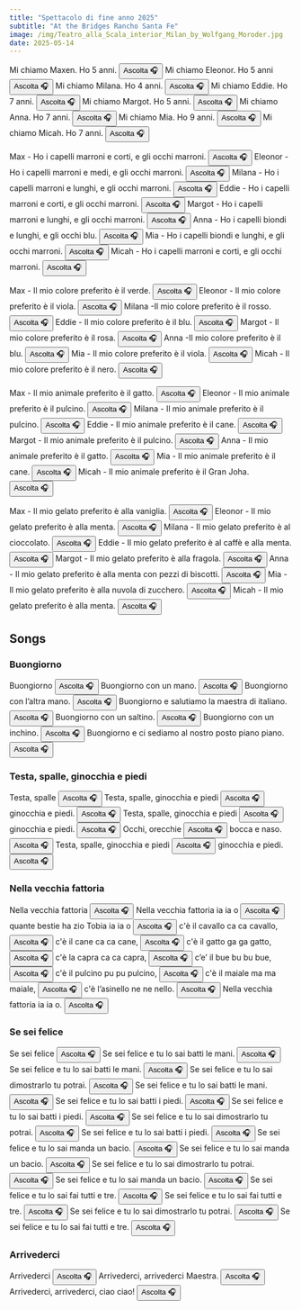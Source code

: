```yaml
---
title: "Spettacolo di fine anno 2025"
subtitle: "At the Bridges Rancho Santa Fe"
image: /img/Teatro_alla_Scala_interior_Milan_by_Wolfgang_Moroder.jpg
date: 2025-05-14
---
```


Mi chiamo Maxen. Ho 5 anni. <a href="https://translate.google.com/?sl=it&tl=en&text=Mi%20chiamo%20Maxen.%20Ho%205%20anni.&op=translate" target="_blank"><button type="button" class="btn btn-success">Ascolta 🎧</button></a>
Mi chiamo Eleonor. Ho 5 anni <a href="https://translate.google.com/?sl=it&tl=en&text=Mi%20chiamo%20Eleonor.%20Ho%205%20anni&op=translate" target="_blank"><button type="button" class="btn btn-success">Ascolta 🎧</button></a>
Mi chiamo Milana. Ho 4 anni. <a href="https://translate.google.com/?sl=it&tl=en&text=Mi%20chiamo%20Milana.%20Ho%204%20anni.&op=translate" target="_blank"><button type="button" class="btn btn-success">Ascolta 🎧</button></a>
Mi chiamo Eddie. Ho 7 anni. <a href="https://translate.google.com/?sl=it&tl=en&text=Mi%20chiamo%20Eddie.%20Ho%207%20anni.&op=translate" target="_blank"><button type="button" class="btn btn-success">Ascolta 🎧</button></a>
Mi chiamo Margot. Ho 5 anni. <a href="https://translate.google.com/?sl=it&tl=en&text=Mi%20chiamo%20Margot.%20Ho%205%20anni.&op=translate" target="_blank"><button type="button" class="btn btn-success">Ascolta 🎧</button></a>
Mi chiamo Anna. Ho 7 anni. <a href="https://translate.google.com/?sl=it&tl=en&text=Mi%20chiamo%20Anna.%20Ho%207%20anni.&op=translate" target="_blank"><button type="button" class="btn btn-success">Ascolta 🎧</button></a>
Mi chiamo Mia. Ho 9 anni. <a href="https://translate.google.com/?sl=it&tl=en&text=Mi%20chiamo%20Mia.%20Ho%209%20anni.&op=translate" target="_blank"><button type="button" class="btn btn-success">Ascolta 🎧</button></a>
Mi chiamo Micah. Ho 7 anni. <a href="https://translate.google.com/?sl=it&tl=en&text=Mi%20chiamo%20Micah.%20Ho%207%20anni.&op=translate" target="_blank"><button type="button" class="btn btn-success">Ascolta 🎧</button></a>

Max - Ho i capelli marroni e corti, e gli occhi marroni. <a href="https://translate.google.com/?sl=it&tl=en&text=Max%20-%20Ho%20i%20capelli%20marroni%20e%20corti%2C%20e%20gli%20occhi%20marroni.&op=translate" target="_blank"><button type="button" class="btn btn-success">Ascolta 🎧</button></a>
Eleonor - Ho i capelli marroni e medi, e gli occhi marroni. <a href="https://translate.google.com/?sl=it&tl=en&text=Eleonor%20-%20Ho%20i%20capelli%20marroni%20e%20medi%2C%20e%20gli%20occhi%20marroni.&op=translate" target="_blank"><button type="button" class="btn btn-success">Ascolta 🎧</button></a>
Milana - Ho i capelli marroni e lunghi, e gli occhi marroni. <a href="https://translate.google.com/?sl=it&tl=en&text=Milana%20-%20Ho%20i%20capelli%20marroni%20e%20lunghi%2C%20e%20gli%20occhi%20marroni.&op=translate" target="_blank"><button type="button" class="btn btn-success">Ascolta 🎧</button></a>
Eddie - Ho i capelli marroni e corti, e gli occhi marroni. <a href="https://translate.google.com/?sl=it&tl=en&text=Eddie%20-%20Ho%20i%20capelli%20marroni%20e%20corti%2C%20e%20gli%20occhi%20marroni.&op=translate" target="_blank"><button type="button" class="btn btn-success">Ascolta 🎧</button></a>
Margot - Ho i capelli marroni e lunghi, e gli occhi marroni. <a href="https://translate.google.com/?sl=it&tl=en&text=Margot%20-%20Ho%20i%20capelli%20marroni%20e%20lunghi%2C%20e%20gli%20occhi%20marroni.&op=translate" target="_blank"><button type="button" class="btn btn-success">Ascolta 🎧</button></a>
Anna - Ho i capelli biondi e lunghi, e gli occhi blu. <a href="https://translate.google.com/?sl=it&tl=en&text=Anna%20-%20Ho%20i%20capelli%20biondi%20e%20lunghi%2C%20e%20gli%20occhi%20blu.&op=translate" target="_blank"><button type="button" class="btn btn-success">Ascolta 🎧</button></a>
Mia - Ho i capelli biondi e lunghi, e gli occhi marroni. <a href="https://translate.google.com/?sl=it&tl=en&text=Mia%20-%20Ho%20i%20capelli%20biondi%20e%20lunghi%2C%20e%20gli%20occhi%20marroni.&op=translate" target="_blank"><button type="button" class="btn btn-success">Ascolta 🎧</button></a>
Micah - Ho i capelli marroni e corti, e gli occhi marroni. <a href="https://translate.google.com/?sl=it&tl=en&text=Micah%20-%20Ho%20i%20capelli%20marroni%20e%20corti%2C%20e%20gli%20occhi%20marroni.&op=translate" target="_blank"><button type="button" class="btn btn-success">Ascolta 🎧</button></a>

Max - Il mio colore preferito è il verde. <a href="https://translate.google.com/?sl=it&tl=en&text=Max%20-%20Il%20mio%20colore%20preferito%20%C3%A8%20il%20verde.&op=translate" target="_blank"><button type="button" class="btn btn-success">Ascolta 🎧</button></a>
Eleonor - Il mio colore preferito è il viola. <a href="https://translate.google.com/?sl=it&tl=en&text=Eleonor%20-%20Il%20mio%20colore%20preferito%20%C3%A8%20il%20viola.&op=translate" target="_blank"><button type="button" class="btn btn-success">Ascolta 🎧</button></a>
Milana -Il mio colore preferito è il rosso. <a href="https://translate.google.com/?sl=it&tl=en&text=Milana%20-Il%20mio%20colore%20preferito%20%C3%A8%20il%20rosso.&op=translate" target="_blank"><button type="button" class="btn btn-success">Ascolta 🎧</button></a>
Eddie - Il mio colore preferito è il blu. <a href="https://translate.google.com/?sl=it&tl=en&text=Eddie%20-%20Il%20mio%20colore%20preferito%20%C3%A8%20il%20blu.&op=translate" target="_blank"><button type="button" class="btn btn-success">Ascolta 🎧</button></a>
Margot - Il mio colore preferito è il rosa. <a href="https://translate.google.com/?sl=it&tl=en&text=Margot%20-%20Il%20mio%20colore%20preferito%20%C3%A8%20il%20rosa.&op=translate" target="_blank"><button type="button" class="btn btn-success">Ascolta 🎧</button></a>
Anna -Il mio colore preferito è il blu. <a href="https://translate.google.com/?sl=it&tl=en&text=Anna%20-Il%20mio%20colore%20preferito%20%C3%A8%20il%20blu.&op=translate" target="_blank"><button type="button" class="btn btn-success">Ascolta 🎧</button></a>
Mia - Il mio colore preferito è il viola. <a href="https://translate.google.com/?sl=it&tl=en&text=Mia%20-%20Il%20mio%20colore%20preferito%20%C3%A8%20il%20viola.&op=translate" target="_blank"><button type="button" class="btn btn-success">Ascolta 🎧</button></a>
Micah - Il mio colore preferito è il nero. <a href="https://translate.google.com/?sl=it&tl=en&text=Micah%20-%20Il%20mio%20colore%20preferito%20%C3%A8%20il%20nero.&op=translate" target="_blank"><button type="button" class="btn btn-success">Ascolta 🎧</button></a>

Max - Il mio animale preferito è il gatto. <a href="https://translate.google.com/?sl=it&tl=en&text=Max%20-%20Il%20mio%20animale%20preferito%20%C3%A8%20il%20gatto.&op=translate" target="_blank"><button type="button" class="btn btn-success">Ascolta 🎧</button></a>
Eleonor - Il mio animale preferito è il pulcino. <a href="https://translate.google.com/?sl=it&tl=en&text=Eleonor%20-%20Il%20mio%20animale%20preferito%20%C3%A8%20il%20pulcino.&op=translate" target="_blank"><button type="button" class="btn btn-success">Ascolta 🎧</button></a>
Milana - Il mio animale preferito è il pulcino. <a href="https://translate.google.com/?sl=it&tl=en&text=Milana%20-%20Il%20mio%20animale%20preferito%20%C3%A8%20il%20pulcino.&op=translate" target="_blank"><button type="button" class="btn btn-success">Ascolta 🎧</button></a>
Eddie - Il mio animale preferito è il cane. <a href="https://translate.google.com/?sl=it&tl=en&text=Eddie%20-%20Il%20mio%20animale%20preferito%20%C3%A8%20il%20cane.&op=translate" target="_blank"><button type="button" class="btn btn-success">Ascolta 🎧</button></a>
Margot - Il mio animale preferito è il pulcino. <a href="https://translate.google.com/?sl=it&tl=en&text=Margot%20-%20Il%20mio%20animale%20preferito%20%C3%A8%20il%20pulcino.&op=translate" target="_blank"><button type="button" class="btn btn-success">Ascolta 🎧</button></a>
Anna - Il mio animale preferito è il gatto. <a href="https://translate.google.com/?sl=it&tl=en&text=Anna%20-%20Il%20mio%20animale%20preferito%20%C3%A8%20il%20gatto.&op=translate" target="_blank"><button type="button" class="btn btn-success">Ascolta 🎧</button></a>
Mia - Il mio animale preferito è il cane. <a href="https://translate.google.com/?sl=it&tl=en&text=Mia%20-%20Il%20mio%20animale%20preferito%20%C3%A8%20il%20cane.&op=translate" target="_blank"><button type="button" class="btn btn-success">Ascolta 🎧</button></a>
Micah - Il mio animale preferito è il Gran Joha. <a href="https://translate.google.com/?sl=it&tl=en&text=Micah%20-%20Il%20mio%20animale%20preferito%20%C3%A8%20il%20Gran%20Joha.&op=translate" target="_blank"><button type="button" class="btn btn-success">Ascolta 🎧</button></a>

Max - Il mio gelato preferito è alla vaniglia. <a href="https://translate.google.com/?sl=it&tl=en&text=Max%20-%20Il%20mio%20gelato%20preferito%20%C3%A8%20alla%20vaniglia.&op=translate" target="_blank"><button type="button" class="btn btn-success">Ascolta 🎧</button></a>
Eleonor - Il mio gelato preferito è alla menta. <a href="https://translate.google.com/?sl=it&tl=en&text=Eleonor%20-%20Il%20mio%20gelato%20preferito%20%C3%A8%20alla%20menta.&op=translate" target="_blank"><button type="button" class="btn btn-success">Ascolta 🎧</button></a>
Milana - Il mio gelato preferito è al cioccolato. <a href="https://translate.google.com/?sl=it&tl=en&text=Milana%20-%20Il%20mio%20gelato%20preferito%20%C3%A8%20al%20cioccolato.&op=translate" target="_blank"><button type="button" class="btn btn-success">Ascolta 🎧</button></a>
Eddie - Il mio gelato preferito è al caffè e alla menta. <a href="https://translate.google.com/?sl=it&tl=en&text=Eddie%20-%20Il%20mio%20gelato%20preferito%20%C3%A8%20al%20caff%C3%A8%20e%20alla%20menta.&op=translate" target="_blank"><button type="button" class="btn btn-success">Ascolta 🎧</button></a>
Margot - Il mio gelato preferito è alla fragola. <a href="https://translate.google.com/?sl=it&tl=en&text=Margot%20-%20Il%20mio%20gelato%20preferito%20%C3%A8%20alla%20fragola.&op=translate" target="_blank"><button type="button" class="btn btn-success">Ascolta 🎧</button></a>
Anna - Il mio gelato preferito è alla menta con pezzi di biscotti. <a href="https://translate.google.com/?sl=it&tl=en&text=Anna%20-%20Il%20mio%20gelato%20preferito%20%C3%A8%20alla%20menta%20con%20pezzi%20di%20biscotti.&op=translate" target="_blank"><button type="button" class="btn btn-success">Ascolta 🎧</button></a>
Mia - Il mio gelato preferito è alla nuvola di zucchero. <a href="https://translate.google.com/?sl=it&tl=en&text=Mia%20-%20Il%20mio%20gelato%20preferito%20%C3%A8%20alla%20nuvola%20di%20zucchero.&op=translate" target="_blank"><button type="button" class="btn btn-success">Ascolta 🎧</button></a>
Micah - Il mio gelato preferito è alla menta. <a href="https://translate.google.com/?sl=it&tl=en&text=Micah%20-%20Il%20mio%20gelato%20preferito%20%C3%A8%20alla%20menta.&op=translate" target="_blank"><button type="button" class="btn btn-success">Ascolta 🎧</button></a>

## Songs

### Buongiorno

Buongiorno <a href="https://translate.google.com/?sl=it&tl=en&text=Buongiorno&op=translate" target="_blank"><button type="button" class="btn btn-success">Ascolta 🎧</button></a>
Buongiorno con un mano. <a href="https://translate.google.com/?sl=it&tl=en&text=Buongiorno%20con%20un%20mano.&op=translate" target="_blank"><button type="button" class="btn btn-success">Ascolta 🎧</button></a>
Buongiorno con l’altra mano. <a href="https://translate.google.com/?sl=it&tl=en&text=Buongiorno%20con%20l%E2%80%99altra%20mano.&op=translate" target="_blank"><button type="button" class="btn btn-success">Ascolta 🎧</button></a>
Buongiorno e salutiamo la maestra di italiano. <a href="https://translate.google.com/?sl=it&tl=en&text=Buongiorno%20e%20salutiamo%20la%20maestra%20di%20italiano.&op=translate" target="_blank"><button type="button" class="btn btn-success">Ascolta 🎧</button></a>
Buongiorno con un saltino. <a href="https://translate.google.com/?sl=it&tl=en&text=Buongiorno%20con%20un%20saltino.&op=translate" target="_blank"><button type="button" class="btn btn-success">Ascolta 🎧</button></a>
Buongiorno con un inchino. <a href="https://translate.google.com/?sl=it&tl=en&text=Buongiorno%20con%20un%20inchino.&op=translate" target="_blank"><button type="button" class="btn btn-success">Ascolta 🎧</button></a>
Buongiorno e ci sediamo al nostro posto piano piano. <a href="https://translate.google.com/?sl=it&tl=en&text=Buongiorno%20e%20ci%20sediamo%20al%20nostro%20posto%20piano%20piano.&op=translate" target="_blank"><button type="button" class="btn btn-success">Ascolta 🎧</button></a>

### Testa, spalle, ginocchia e piedi

Testa, spalle <a href="https://translate.google.com/?sl=it&tl=en&text=Testa%2C%20spalle&op=translate" target="_blank"><button type="button" class="btn btn-success">Ascolta 🎧</button></a>
Testa, spalle, ginocchia e piedi <a href="https://translate.google.com/?sl=it&tl=en&text=Testa%2C%20spalle%2C%20ginocchia%20e%20piedi&op=translate" target="_blank"><button type="button" class="btn btn-success">Ascolta 🎧</button></a>
ginocchia e piedi. <a href="https://translate.google.com/?sl=it&tl=en&text=ginocchia%20e%20piedi.&op=translate" target="_blank"><button type="button" class="btn btn-success">Ascolta 🎧</button></a>
Testa, spalle, ginocchia e piedi <a href="https://translate.google.com/?sl=it&tl=en&text=Testa%2C%20spalle%2C%20ginocchia%20e%20piedi&op=translate" target="_blank"><button type="button" class="btn btn-success">Ascolta 🎧</button></a>
ginocchia e piedi. <a href="https://translate.google.com/?sl=it&tl=en&text=ginocchia%20e%20piedi.&op=translate" target="_blank"><button type="button" class="btn btn-success">Ascolta 🎧</button></a>
Occhi, orecchie <a href="https://translate.google.com/?sl=it&tl=en&text=Occhi%2C%20orecchie&op=translate" target="_blank"><button type="button" class="btn btn-success">Ascolta 🎧</button></a>
bocca e naso. <a href="https://translate.google.com/?sl=it&tl=en&text=bocca%20e%20naso.&op=translate" target="_blank"><button type="button" class="btn btn-success">Ascolta 🎧</button></a>
Testa, spalle, ginocchia e piedi <a href="https://translate.google.com/?sl=it&tl=en&text=Testa%2C%20spalle%2C%20ginocchia%20e%20piedi&op=translate" target="_blank"><button type="button" class="btn btn-success">Ascolta 🎧</button></a>
ginocchia e piedi. <a href="https://translate.google.com/?sl=it&tl=en&text=ginocchia%20e%20piedi.&op=translate" target="_blank"><button type="button" class="btn btn-success">Ascolta 🎧</button></a>

### Nella vecchia fattoria

Nella vecchia fattoria <a href="https://translate.google.com/?sl=it&tl=en&text=Nella%20vecchia%20fattoria&op=translate" target="_blank"><button type="button" class="btn btn-success">Ascolta 🎧</button></a>
Nella vecchia fattoria ia ia o <a href="https://translate.google.com/?sl=it&tl=en&text=Nella%20vecchia%20fattoria%20ia%20ia%20o&op=translate" target="_blank"><button type="button" class="btn btn-success">Ascolta 🎧</button></a>
quante bestie ha zio Tobia ia ia o <a href="https://translate.google.com/?sl=it&tl=en&text=quante%20bestie%20ha%20zio%20Tobia%20ia%20ia%20o&op=translate" target="_blank"><button type="button" class="btn btn-success">Ascolta 🎧</button></a>
c'è il cavallo ca ca cavallo, <a href="https://translate.google.com/?sl=it&tl=en&text=c'%C3%A8%20il%20cavallo%20ca%20ca%20cavallo%2C&op=translate" target="_blank"><button type="button" class="btn btn-success">Ascolta 🎧</button></a>
c'è il cane ca ca cane, <a href="https://translate.google.com/?sl=it&tl=en&text=c'%C3%A8%20il%20cane%20ca%20ca%20cane%2C&op=translate" target="_blank"><button type="button" class="btn btn-success">Ascolta 🎧</button></a>
c'è il gatto ga ga gatto, <a href="https://translate.google.com/?sl=it&tl=en&text=c'%C3%A8%20il%20gatto%20ga%20ga%20gatto%2C&op=translate" target="_blank"><button type="button" class="btn btn-success">Ascolta 🎧</button></a>
c'è la capra ca ca capra, <a href="https://translate.google.com/?sl=it&tl=en&text=c'%C3%A8%20la%20capra%20ca%20ca%20capra%2C&op=translate" target="_blank"><button type="button" class="btn btn-success">Ascolta 🎧</button></a>
c’e’ il bue bu bu bue, <a href="https://translate.google.com/?sl=it&tl=en&text=c%E2%80%99e%E2%80%99%20il%20bue%20bu%20bu%20bue%2C&op=translate" target="_blank"><button type="button" class="btn btn-success">Ascolta 🎧</button></a>
c'è il pulcino pu pu pulcino, <a href="https://translate.google.com/?sl=it&tl=en&text=c'%C3%A8%20il%20pulcino%20pu%20pu%20pulcino%2C&op=translate" target="_blank"><button type="button" class="btn btn-success">Ascolta 🎧</button></a>
c'è il maiale ma ma maiale, <a href="https://translate.google.com/?sl=it&tl=en&text=c'%C3%A8%20il%20maiale%20ma%20ma%20maiale%2C&op=translate" target="_blank"><button type="button" class="btn btn-success">Ascolta 🎧</button></a>
c'è l’asinello ne ne nello. <a href="https://translate.google.com/?sl=it&tl=en&text=c'%C3%A8%20l%E2%80%99asinello%20ne%20ne%20nello.&op=translate" target="_blank"><button type="button" class="btn btn-success">Ascolta 🎧</button></a>
Nella vecchia fattoria ia ia o. <a href="https://translate.google.com/?sl=it&tl=en&text=Nella%20vecchia%20fattoria%20ia%20ia%20o.&op=translate" target="_blank"><button type="button" class="btn btn-success">Ascolta 🎧</button></a>

### Se sei felice

Se sei felice <a href="https://translate.google.com/?sl=it&tl=en&text=Se%20sei%20felice&op=translate" target="_blank"><button type="button" class="btn btn-success">Ascolta 🎧</button></a>
Se sei felice e tu lo sai batti le mani. <a href="https://translate.google.com/?sl=it&tl=en&text=Se%20sei%20felice%20e%20tu%20lo%20sai%20batti%20le%20mani.&op=translate" target="_blank"><button type="button" class="btn btn-success">Ascolta 🎧</button></a>
Se sei felice e tu lo sai batti le mani. <a href="https://translate.google.com/?sl=it&tl=en&text=Se%20sei%20felice%20e%20tu%20lo%20sai%20batti%20le%20mani.&op=translate" target="_blank"><button type="button" class="btn btn-success">Ascolta 🎧</button></a>
Se sei felice e tu lo sai dimostrarlo tu potrai. <a href="https://translate.google.com/?sl=it&tl=en&text=Se%20sei%20felice%20e%20tu%20lo%20sai%20dimostrarlo%20tu%20potrai.&op=translate" target="_blank"><button type="button" class="btn btn-success">Ascolta 🎧</button></a>
Se sei felice e tu lo sai batti le mani. <a href="https://translate.google.com/?sl=it&tl=en&text=Se%20sei%20felice%20e%20tu%20lo%20sai%20batti%20le%20mani.&op=translate" target="_blank"><button type="button" class="btn btn-success">Ascolta 🎧</button></a>
Se sei felice e tu lo sai batti i piedi. <a href="https://translate.google.com/?sl=it&tl=en&text=Se%20sei%20felice%20e%20tu%20lo%20sai%20batti%20i%20piedi.&op=translate" target="_blank"><button type="button" class="btn btn-success">Ascolta 🎧</button></a>
Se sei felice e tu lo sai batti i piedi. <a href="https://translate.google.com/?sl=it&tl=en&text=Se%20sei%20felice%20e%20tu%20lo%20sai%20batti%20i%20piedi.&op=translate" target="_blank"><button type="button" class="btn btn-success">Ascolta 🎧</button></a>
Se sei felice e tu lo sai dimostrarlo tu potrai. <a href="https://translate.google.com/?sl=it&tl=en&text=Se%20sei%20felice%20e%20tu%20lo%20sai%20dimostrarlo%20tu%20potrai.&op=translate" target="_blank"><button type="button" class="btn btn-success">Ascolta 🎧</button></a>
Se sei felice e tu lo sai batti i piedi. <a href="https://translate.google.com/?sl=it&tl=en&text=Se%20sei%20felice%20e%20tu%20lo%20sai%20batti%20i%20piedi.&op=translate" target="_blank"><button type="button" class="btn btn-success">Ascolta 🎧</button></a>
Se sei felice e tu lo sai manda un bacio. <a href="https://translate.google.com/?sl=it&tl=en&text=Se%20sei%20felice%20e%20tu%20lo%20sai%20manda%20un%20bacio.&op=translate" target="_blank"><button type="button" class="btn btn-success">Ascolta 🎧</button></a>
Se sei felice e tu lo sai manda un bacio. <a href="https://translate.google.com/?sl=it&tl=en&text=Se%20sei%20felice%20e%20tu%20lo%20sai%20manda%20un%20bacio.&op=translate" target="_blank"><button type="button" class="btn btn-success">Ascolta 🎧</button></a>
Se sei felice e tu lo sai dimostrarlo tu potrai. <a href="https://translate.google.com/?sl=it&tl=en&text=Se%20sei%20felice%20e%20tu%20lo%20sai%20dimostrarlo%20tu%20potrai.&op=translate" target="_blank"><button type="button" class="btn btn-success">Ascolta 🎧</button></a>
Se sei felice e tu lo sai manda un bacio. <a href="https://translate.google.com/?sl=it&tl=en&text=Se%20sei%20felice%20e%20tu%20lo%20sai%20manda%20un%20bacio.&op=translate" target="_blank"><button type="button" class="btn btn-success">Ascolta 🎧</button></a>
Se sei felice e tu lo sai fai tutti e tre. <a href="https://translate.google.com/?sl=it&tl=en&text=Se%20sei%20felice%20e%20tu%20lo%20sai%20fai%20tutti%20e%20tre.&op=translate" target="_blank"><button type="button" class="btn btn-success">Ascolta 🎧</button></a>
Se sei felice e tu lo sai fai tutti e tre. <a href="https://translate.google.com/?sl=it&tl=en&text=Se%20sei%20felice%20e%20tu%20lo%20sai%20fai%20tutti%20e%20tre.&op=translate" target="_blank"><button type="button" class="btn btn-success">Ascolta 🎧</button></a>
Se sei felice e tu lo sai dimostrarlo tu potrai. <a href="https://translate.google.com/?sl=it&tl=en&text=Se%20sei%20felice%20e%20tu%20lo%20sai%20dimostrarlo%20tu%20potrai.&op=translate" target="_blank"><button type="button" class="btn btn-success">Ascolta 🎧</button></a>
Se sei felice e tu lo sai fai tutti e tre. <a href="https://translate.google.com/?sl=it&tl=en&text=Se%20sei%20felice%20e%20tu%20lo%20sai%20fai%20tutti%20e%20tre.&op=translate" target="_blank"><button type="button" class="btn btn-success">Ascolta 🎧</button></a>

### Arrivederci

Arrivederci <a href="https://translate.google.com/?sl=it&tl=en&text=Arrivederci&op=translate" target="_blank"><button type="button" class="btn btn-success">Ascolta 🎧</button></a>
Arrivederci, arrivederci Maestra. <a href="https://translate.google.com/?sl=it&tl=en&text=Arrivederci%2C%20arrivederci%20Maestra.&op=translate" target="_blank"><button type="button" class="btn btn-success">Ascolta 🎧</button></a>
Arrivederci, arrivederci, ciao ciao! <a href="https://translate.google.com/?sl=it&tl=en&text=Arrivederci%2C%20arrivederci%2C%20ciao%20ciao!&op=translate" target="_blank"><button type="button" class="btn btn-success">Ascolta 🎧</button></a>


